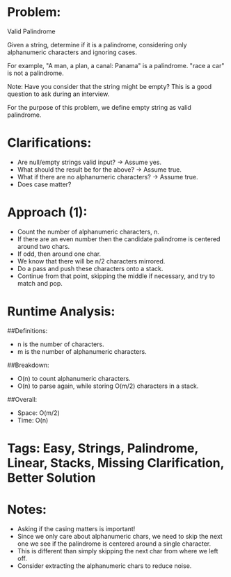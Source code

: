 # Problem:
  Valid Palindrome
  
  Given a string, determine if it is a palindrome, considering only alphanumeric characters and ignoring cases.

  For example,
  "A man, a plan, a canal: Panama" is a palindrome.
  "race a car" is not a palindrome.

  Note:
  Have you consider that the string might be empty? This is a good question to ask during an interview.

  For the purpose of this problem, we define empty string as valid palindrome.
  
# Clarifications:
  - Are null/empty strings valid input? -> Assume yes.
  - What should the result be for the above? -> Assume true.
  - What if there are no alphanumeric characters? -> Assume true.
  - Does case matter?

# Approach (1):
  - Count the number of alphanumeric characters, n.
  - If there are an even number then the candidate palindrome is centered around two chars.
  - If odd, then around one char.
  - We know that there will be n/2 characters mirrored.
  - Do a pass and push these characters onto a stack.
  - Continue from that point, skipping the middle if necessary, and try to match and pop.

# Runtime Analysis:
##Definitions:
  - n is the number of characters.
  - m is the number of alphanumeric characters.

##Breakdown:
  - O(n) to count alphanumeric characters.
  - O(n) to parse again, while storing O(m/2) characters in a stack.

##Overall:
  - Space: O(m/2)
  - Time: O(n)

# Tags: Easy, Strings, Palindrome, Linear, Stacks, Missing Clarification, Better Solution

# Notes:
  - Asking if the casing matters is important!
  - Since we only care about alphanumeric chars, we need to skip the next one we see if the palindrome is centered around a single character.
  - This is different than simply skipping the next char from where we left off.
  - Consider extracting the alphanumeric chars to reduce noise.